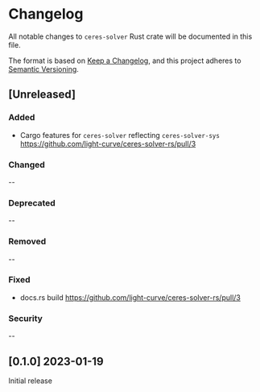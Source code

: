 # Changelog

All notable changes to `ceres-solver` Rust crate will be documented in this file.

The format is based on [Keep a Changelog](https://keepachangelog.com/en/1.0.0/),
and this project adheres to [Semantic Versioning](https://semver.org/spec/v2.0.0.html).

## [Unreleased]

### Added

- Cargo features for `ceres-solver` reflecting `ceres-solver-sys` https://github.com/light-curve/ceres-solver-rs/pull/3

### Changed

--

### Deprecated

--

### Removed

--

### Fixed

- docs.rs build https://github.com/light-curve/ceres-solver-rs/pull/3

### Security

--

## [0.1.0] 2023-01-19

Initial release
